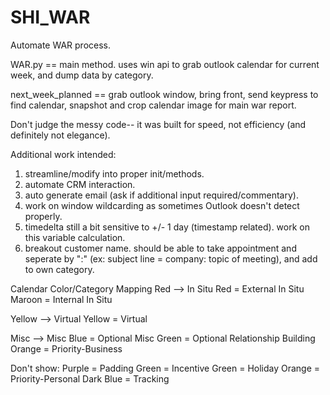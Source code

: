 # SHI_WAR
Automate WAR process.

WAR.py == main method. uses win api to grab outlook calendar for current week, and dump data by category.

next_week_planned == grab outlook window, bring front, send keypress to find calendar, snapshot and crop calendar image for main war report.

Don't judge the messy code-- it was built for speed, not efficiency (and definitely not elegance).

Additional work intended:
1. streamline/modify into proper init/methods.
2. automate CRM interaction.
3. auto generate email (ask if additional input required/commentary).
4. work on window wildcarding as sometimes Outlook doesn't detect properly.
5. timedelta still a bit sensitive to +/- 1 day (timestamp related). work on this variable calculation.
6. breakout customer name. should be able to take appointment and seperate by ":" (ex: subject line = company: topic of meeting), and add to own category.

Calendar Color/Category Mapping
Red --> In Situ
 Red = External In Situ
 Maroon = Internal In Situ

Yellow --> Virtual
 Yellow = Virtual

Misc --> Misc
 Blue = Optional Misc
 Green = Optional Relationship Building
 Orange = Priority-Business
 
Don't show:
 Purple = Padding
 Green = Incentive
 Green = Holiday
 Orange = Priority-Personal
 Dark Blue = Tracking
